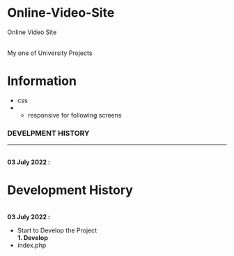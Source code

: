 # Online-Video-Site
Online Video Site 
<br><br>

My one of University Projects<br>
# Information




 - css
 - - responsive for following screens

### DEVELPMENT HISTORY
<hr>
<br>
<b>03 July 2022 :</b><br>




# Development History

<br>
<b>03 July 2022 :</b><br>


  - Start to Develop the Project<br>
    <b>1. Develop</b>
  - index.php    
